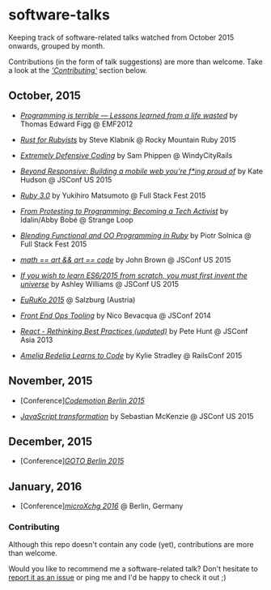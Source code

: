 # software-talks

Keeping track of software-related talks watched from October 2015 onwards, grouped by month.

Contributions (in the form of talk suggestions) are more than welcome. Take a look at the [_'Contributing'_](#user-content-contributing) section below.

## October, 2015

* [_Programming is terrible — Lessons learned from a life wasted_](https://www.youtube.com/watch?t=14&v=csyL9EC0S0c) by Thomas Edward Figg @ EMF2012

* [_Rust for Rubyists_](https://www.youtube.com/watch?v=NaIXIKVxg3M) by Steve Klabnik @ Rocky Mountain Ruby 2015

* [_Extremely Defensive Coding_](https://vimeo.com/140388280) by Sam Phippen @ WindyCityRails

* [_Beyond Responsive: Building a mobile web you're f*ing proud of_](https://youtu.be/Y4ZTRztwLrg) by Kate Hudson @ JSConf US 2015

* [_Ruby 3.0_](https://youtu.be/48iKjUcENRE) by Yukihiro Matsumoto @ Full Stack Fest 2015

* [_From Protesting to Programming: Becoming a Tech Activist_](https://www.youtube.com/watch?v=gy82S8tjJX8) by Idalin/Abby Bobé @ Strange Loop

* [_Blending Functional and OO Programming in Ruby_](https://youtu.be/rMxurF4oqsc) by Piotr Solnica @ Full Stack Fest 2015

* [_math == art && art == code_](https://youtu.be/Z1q71gFeRqM) by John Brown @ JSConf US 2015

* [_If you wish to learn ES6/2015 from scratch, you must first invent the universe_](https://youtu.be/DN4yLZB1vUQ) by Ashley Williams @ JSConf US 2015

* [_EuRuKo 2015_](http://euruko2015.org) @ Salzburg (Austria)

* [_Front End Ops Tooling_](https://youtu.be/Y0DCZdAruvo) by Nico Bevacqua @ JSConf 2014

* [_React - Rethinking Best Practices (updated)_](https://youtu.be/DgVS-zXgMTk) by Pete Hunt @ JSConf Asia 2013

* [_Amelia Bedelia Learns to Code_](https://youtu.be/bSbla50tqZE) by Kylie Stradley @ RailsConf 2015

## November, 2015

* [Conference][_Codemotion Berlin 2015_](http://berlin2015.codemotionworld.com/)

* [_JavaScript transformation_](https://youtu.be/rKuNbEwoQfQ) by Sebastian McKenzie @ JSConf US 2015

## December, 2015

* [Conference][_GOTO Berlin 2015_](http://gotocon.com/berlin-2015/)

## January, 2016

* [Conference][_microXchg 2016_](http://microxchg.io/2016/index.html) @ Berlin, Germany

### Contributing

Although this repo doesn't contain any code (yet), contributions are more than welcome.

Would you like to recommend me a software-related talk? Don't hesitate to [report it as an issue](https://github.com/dcarral/software-talks/issues) or ping me and I'd be happy to check it out ;)
